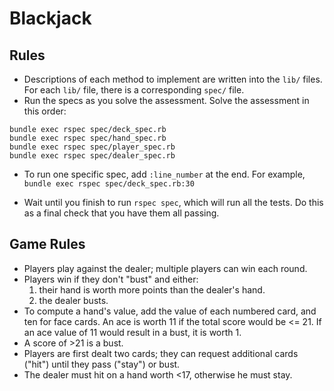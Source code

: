 # Blackjack

## Rules

* Descriptions of each method to implement are written into the `lib/`
  files. For each `lib/` file, there is a corresponding `spec/` file.
* Run the specs as you solve the assessment. Solve the assessment in
  this order:

```
bundle exec rspec spec/deck_spec.rb
bundle exec rspec spec/hand_spec.rb
bundle exec rspec spec/player_spec.rb
bundle exec rspec spec/dealer_spec.rb
```

* To run one specific spec, add `:line_number` at the end.  For example, `bundle exec rspec spec/deck_spec.rb:30`

* Wait until you finish to run `rspec spec`, which will run all the
  tests. Do this as a final check that you have them all passing.

## Game Rules

* Players play against the dealer; multiple players can win each
  round.
* Players win if they don't "bust" and either:
    1. their hand is worth more points than the dealer's hand.
    2. the dealer busts.
* To compute a hand's value, add the value of each numbered card, and
  ten for face cards. An ace is worth 11 if the total score would be
  <= 21. If an ace value of 11 would result in a bust, it is worth 1.
* A score of >21 is a bust.
* Players are first dealt two cards; they can request additional cards
  ("hit") until they pass ("stay") or bust.
* The dealer must hit on a hand worth <17, otherwise he must stay.
